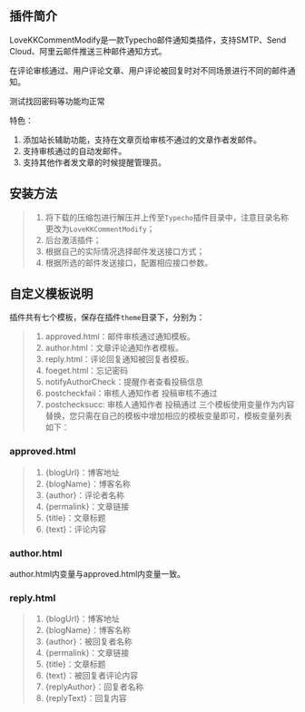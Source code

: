 ## 插件简介

LoveKKCommentModify是一款Typecho邮件通知类插件，支持SMTP、Send Cloud、阿里云邮件推送三种邮件通知方式。

在评论审核通过、用户评论文章、用户评论被回复时对不同场景进行不同的邮件通知。

测试找回密码等功能均正常

特色：  
1. 添加站长辅助功能，支持在文章页给审核不通过的文章作者发邮件。 
2. 支持审核通过的自动发邮件。
3. 支持其他作者发文章的时候提醒管理员。


## 安装方法

> 1. 将下载的压缩包进行解压并上传至`Typecho`插件目录中，注意目录名称更改为`LoveKKCommentModify`；
> 2. 后台激活插件；
> 3. 根据自己的实际情况选择邮件发送接口方式；
> 4. 根据所选的邮件发送接口，配置相应接口参数。

## 自定义模板说明

插件共有七个模板，保存在插件`theme`目录下，分别为：

> 1. approved.html：邮件审核通过通知模板。
> 2. author.html：文章评论通知作者模板。
> 3. reply.html：评论回复通知被回复者模板。
> 4. foeget.html：忘记密码
> 5. notifyAuthorCheck：提醒作者查看投稿信息
> 6. postcheckfail：审核人通知作者 投稿审核不通过
> 7. postchecksucc: 审核人通知作者 投稿通过
三个模板使用变量作为内容替换，您只需在自己的模板中增加相应的模板变量即可，模板变量列表如下：

### approved.html

> 1. {blogUrl}：博客地址
> 2. {blogName}：博客名称
> 3. {author}：评论者名称
> 4. {permalink}：文章链接
> 5. {title}：文章标题
> 6. {text}：评论内容

### author.html

author.html内变量与approved.html内变量一致。

### reply.html

> 1. {blogUrl}：博客地址
> 2. {blogName}：博客名称
> 3. {author}：被回复者名称
> 4. {permalink}：文章链接
> 5. {title}：文章标题
> 6. {text}：被回复者评论内容
> 7. {replyAuthor}：回复者名称
> 8. {replyText}：回复内容